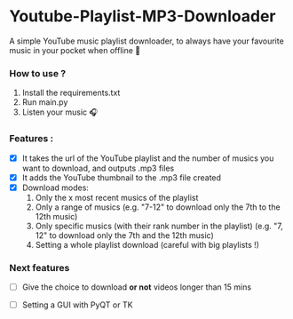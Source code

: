 # Youtube-Playlist-MP3-Downloader

A simple YouTube music playlist downloader, to always have your favourite music in your pocket when offline 📵

### How to use ?

1. Install the requirements.txt 
2. Run main.py
3. Listen your music 🎧

### Features :

- [x] It takes the url of the YouTube playlist and the number of musics you want to download, and outputs .mp3 files
- [x] It adds the YouTube thumbnail to the .mp3 file created
- [x] Download modes:
  1. Only the x most recent musics of the playlist 
  2. Only a range of musics (e.g. "7-12" to download only the 7th to the 12th music)
  3. Only specific musics (with their rank number in the playlist) (e.g. "7, 12" to download only the 7th and the 12th music)
  4. Setting a whole playlist download (careful with big playlists !)

### Next features

- [ ] Give the choice to download **or not** videos longer than 15 mins

- [ ] Setting a GUI with PyQT or TK